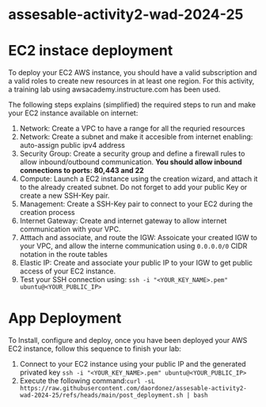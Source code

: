 # assesable-activity2-wad-2024-25

# EC2 instace deployment
To deploy your EC2 AWS instance, you should have a valid subscription and a valid roles to create new resources in at least one region. For this activity, a training lab using awsacademy.instructure.com has been used.

The following steps explains (simplified) the required steps to run and make your EC2 instance available on internet:

1. Network: Create a VPC to have a range for all the requried resources
2. Network: Create a subnet and make it accesible from internet enabling: auto-assign public ipv4 address
3. Security Group: Create a security group and define a firewall rules to allow inbound/outbound communication. **You should allow inbound connections to ports: 80,443 and 22**
4. Compute: Launch a EC2 instance using the creation wizard, and attach it to the already created subnet. Do not forget to add your public Key or create a new SSH-Key pair.
5. Management: Create a SSH-Key pair to connect to your EC2 during the creation process
6. Internet Gateway: Create and internet gateway to allow internet communication with your VPC.
7. Atttach and associate, and route the IGW: Assoicate your created IGW to your VPC, and allow the interne communication using ```0.0.0.0/0``` CIDR notation in the route tables
8. Elastic IP: Create and associate your public IP to your IGW to get public access of your EC2 instance.
9. Test your SSH connection using: ``ssh -i "<YOUR_KEY_NAME>.pem" ubuntu@<YOUR_PUBLIC_IP>``

# App Deployment
To Install, configure and deploy, once you have been deployed your AWS EC2 instance, follow this sequence to finish your lab:

1. Connect to your EC2 instance using your public IP and the generated privated key ``ssh -i "<YOUR_KEY_NAME>.pem" ubuntu@<YOUR_PUBLIC_IP>``
2. Execute the following command:``curl -sL https://raw.githubusercontent.com/daordonez/assesable-activity2-wad-2024-25/refs/heads/main/post_deployment.sh | bash``